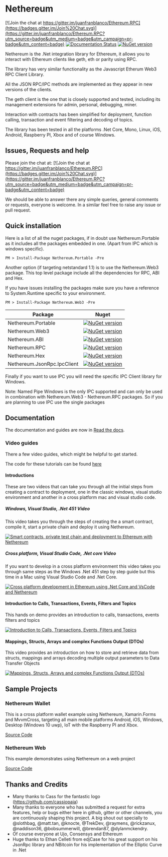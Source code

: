 # Nethereum
[![Join the chat at https://gitter.im/juanfranblanco/Ethereum.RPC](https://badges.gitter.im/Join%20Chat.svg)](https://gitter.im/juanfranblanco/Ethereum.RPC?utm_source=badge&utm_medium=badge&utm_campaign=pr-badge&utm_content=badge) [![Documentation Status](https://readthedocs.org/projects/nethereum/badge/?version=latest)](https://nethereum.readthedocs.io/en/latest/) [![NuGet version](https://badge.fury.io/nu/nethereum.web3.svg)](https://badge.fury.io/nu/nethereum.web3)

Nethereum is the .Net integration library for Ethereum, it allows you to interact with Ethereum clients like geth, eth or parity using RPC. 

The library has very similar functionality as the Javascript Etherum Web3 RPC Client Library.

All the JSON RPC/IPC methods are implemented as they appear in new versions of the clients. 

The geth client is the one that is closely supported and tested, including its management extensions for admin, personal, debugging, miner.

Interaction with contracts has been simplified for deployment, function calling, transaction and event filtering and decoding of topics.

The library has been tested in all the platforms .Net Core, Mono, Linux, iOS, Android, Raspberry PI, Xbox and of course Windows.

## Issues, Requests and help

Please join the chat at:  [![Join the chat at https://gitter.im/juanfranblanco/Ethereum.RPC](https://badges.gitter.im/Join%20Chat.svg)](https://gitter.im/juanfranblanco/Ethereum.RPC?utm_source=badge&utm_medium=badge&utm_campaign=pr-badge&utm_content=badge)

We should be able to answer there any simple queries, general comments or requests, everyone is welcome. In a similar feel free to raise any issue or pull request.

## Quick installation

Here is a list of all the nuget packages, if in doubt use Nethereum.Portable as it includes all the packages embedded in one. (Apart from IPC which is windows specific).

```
PM > Install-Package Nethereum.Portable -Pre
```

Another option (if targeting netstandard 1.1) is to use the Nethereum.Web3 package. This top level package include all the dependencies for RPC, ABI and Hex. 

If you have issues installing the packages make sure you have a reference to System.Runtime specific to your environment.

```
PM > Install-Package Nethereum.Web3 -Pre
```

| Package       | Nuget         | 
| ------------- |:-------------:|
| Nethereum.Portable    | [![NuGet version](https://badge.fury.io/nu/nethereum.portable.svg)](https://badge.fury.io/nu/nethereum.portable)| 
| Nethereum.Web3    | [![NuGet version](https://badge.fury.io/nu/nethereum.web3.svg)](https://badge.fury.io/nu/nethereum.web3)|
| Nethereum.ABI    | [![NuGet version](https://badge.fury.io/nu/nethereum.abi.svg)](https://badge.fury.io/nu/nethereum.abi)| 
| Nethereum.RPC    | [![NuGet version](https://badge.fury.io/nu/nethereum.rpc.svg)](https://badge.fury.io/nu/nethereum.rpc)| 
| Nethereum.Hex    | [![NuGet version](https://badge.fury.io/nu/nethereum.hex.svg)](https://badge.fury.io/nu/nethereum.hex)| 
| Nethereum.JsonRpc.IpcClient| [![NuGet version](https://badge.fury.io/nu/nethereum.jsonRpc.ipcclient.svg)](https://badge.fury.io/nu/nethereum.jsonRpc.ipcclient)| 


Finally if you want to use IPC you will need the specific IPC Client library for Windows. 

Note: Named Pipe Windows is the only IPC supported and can only be used in combination with Nethereum.Web3 - Nethereum.RPC packages. So if you are planning to use IPC use the single packages

## Documentation
The documentation and guides are now in [Read the docs](https://nethereum.readthedocs.io/en/latest/). 

### Video guides
There a few video guides, which might be helpful to get started.

The code for these tutorials can be found [here](https://github.com/Nethereum/Nethereum/tree/master/src/Nethereum.Tutorials)

#### Introductions

These are two videos that can take you through all the initial steps from creating a contract to deployment, one in the classic windows, visual studio environment and another in a cross platform mac and visual studio code.

##### Windows, Visual Studio, .Net 451 Video
This video takes you through the steps of creating the a smart contract, compile it, start a private chain and deploy it using Nethereum.

[![Smart contracts, private test chain and deployment to Ethereum with Nethereum](http://img.youtube.com/vi/4t5Z3eX59k4/0.jpg)](http://www.youtube.com/watch?v=4t5Z3eX59k4 "Smart contracts, private test chain and deployment to Ethereum with Nethereum")

##### Cross platform, Visual Studio Code, .Net core Video

If you want to develop in a cross platform environment this video takes you through same steps as the Windows .Net 451 step by step guide but this time in a Mac using Visual Studio Code and .Net Core.

[![Cross platform development in Ethereum using .Net Core and VsCode and Nethereum](http://img.youtube.com/vi/M1qKcJyQcMY/0.jpg)](http://www.youtube.com/watch?v=M1qKcJyQcMY "Cross platform development in Ethereum using .Net Core and VsCode and Nethereum")


#### Introduction to Calls, Transactions, Events, Filters and Topics

This hands on demo provides an introduction to calls, transactions, events filters and topics

[![Introduction to Calls, Transactions, Events, Filters and Topics](http://img.youtube.com/vi/Yir_nu5mmw8/0.jpg)](https://www.youtube.com/watch?v=Yir_nu5mmw8 "Introduction to Calls, Transactions, Events, Filters and Topics")
 
#### Mappings, Structs, Arrays and complex Functions Output (DTOs) 

This video provides an introduction on how to store and retrieve data from structs, mappings and arrays decoding multiple output parameters to Data Transfer Objects

[![Mappings, Structs, Arrays and complex Functions Output (DTOs)](http://img.youtube.com/vi/o8UC96K0rg8/0.jpg)](https://www.youtube.com/watch?v=o8UC96K0rg8 "Mappings, Structs, Arrays and complex Functions Output (DTOs)")

## Sample Projects

### Nethereum Wallet

This is a cross platform wallet example using Nethereum, Xamarin.Forms and MvvmCross, targeting all main mobile platforms Android, iOS, Windows, Desktop (Windows 10 uwp), IoT with the Raspberry PI and Xbox.

[Source Code](https://github.com/Nethereum/Nethereum.UI.Wallet.Sample)

### Nethereum Web 

This example demonstrates using Nethereum on a web project

[Source Code](https://github.com/Nethereum/Nethereum/tree/master/src/Nethereum.Web.Sample)

## Thanks and Credits

* Many thanks to Cass for the fantastic logo (https://github.com/cassiopaia)
* Many thanks to everyone who has submitted a request for extra features, help or bugs either here in github, gitter or other channels, you are continuously shaping this project. 
  A big shout out specially to @slothbag, @matt.tan, @knocte, @TrekDev, @raymens, @rickzanux, @naddison36, @bobsummerwill, @brendan87, @dylanmckendry.
* Of course everyone at Ujo, Consensys and Ethereum
* Huge thanks to Ethan Celleti from edjCase for his great support on his JsonRpc library and NBitcoin for his implementation of the Elliptic Curve in .Net
